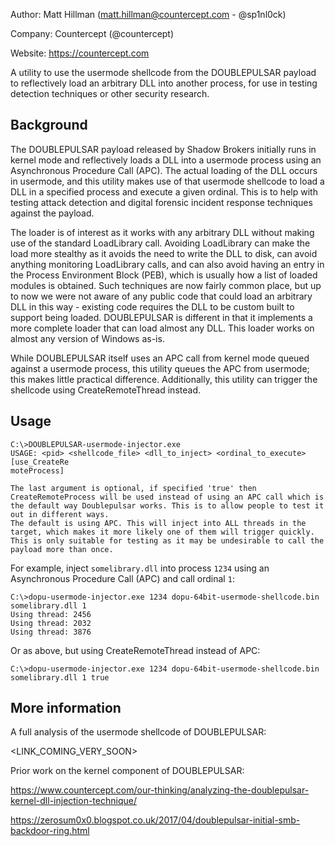 Author: Matt Hillman (matt.hillman@countercept.com - @sp1nl0ck)

Company: Countercept (@countercept)

Website: https://countercept.com


A utility to use the usermode shellcode from the DOUBLEPULSAR payload to reflectively load an arbitrary DLL into another process, for use in testing detection techniques or other security research.


## Background

The DOUBLEPULSAR payload released by Shadow Brokers initially runs in kernel mode and reflectively loads a DLL into a usermode process using an Asynchronous Procedure Call (APC). The actual loading of the DLL occurs in usermode, and this utility makes use of that usermode shellcode to load a DLL in a specified process and execute a given ordinal. This is to help with testing attack detection and digital forensic incident response techniques against the payload.

The loader is of interest as it works with any arbitrary DLL without making use of the standard LoadLibrary call. Avoiding LoadLibrary can make the load more stealthy as it avoids the need to write the DLL to disk, can avoid anything monitoring LoadLibrary calls, and can also avoid having an entry in the Process Environment Block (PEB), which is usually how a list of loaded modules is obtained. Such techniques are now fairly common place, but up to now we were not aware of any public code that could load an arbitrary DLL in this way - existing code requires the DLL to be custom built to support being loaded. DOUBLEPULSAR is different in that it implements a more complete loader that can load almost any DLL. This loader works on almost any version of Windows as-is.

While DOUBLEPULSAR itself uses an APC call from kernel mode queued against a usermode process, this utility queues the APC from usermode; this makes little practical difference. Additionally, this utility can trigger the shellcode using CreateRemoteThread instead.


## Usage
```
C:\>DOUBLEPULSAR-usermode-injector.exe
USAGE: <pid> <shellcode_file> <dll_to_inject> <ordinal_to_execute> [use_CreateRe
moteProcess]

The last argument is optional, if specified 'true' then CreateRemoteProcess will be used instead of using an APC call which is the default way Doublepulsar works. This is to allow people to test it out in different ways.
The default is using APC. This will inject into ALL threads in the target, which makes it more likely one of them will trigger quickly. This is only suitable for testing as it may be undesirable to call the payload more than once.
```

For example, inject `somelibrary.dll` into process `1234` using an Asynchronous Procedure Call (APC) and call ordinal `1`:
```
C:\>dopu-usermode-injector.exe 1234 dopu-64bit-usermode-shellcode.bin somelibrary.dll 1
Using thread: 2456
Using thread: 2032
Using thread: 3876
```

Or as above, but using CreateRemoteThread instead of APC:
```
C:\>dopu-usermode-injector.exe 1234 dopu-64bit-usermode-shellcode.bin somelibrary.dll 1 true
```

## More information 

A full analysis of the usermode shellcode of DOUBLEPULSAR:

<LINK_COMING_VERY_SOON>

Prior work on the kernel component of DOUBLEPULSAR:

https://www.countercept.com/our-thinking/analyzing-the-doublepulsar-kernel-dll-injection-technique/

https://zerosum0x0.blogspot.co.uk/2017/04/doublepulsar-initial-smb-backdoor-ring.html
